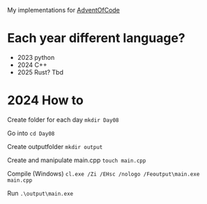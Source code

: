 My implementations for [AdventOfCode](https://adventofcode.com/)

# Each year different language?
* 2023 python
* 2024 C++
* 2025 Rust? Tbd

# 2024 How to

Create folder for each day
`mkdir Day08`

Go into
`cd Day08`

Create outputfolder
`mkdir output`

Create and manipulate main.cpp
`touch main.cpp`

Compile (Windows)
`cl.exe /Zi /EHsc /nologo /Feoutput\main.exe main.cpp`

Run
`.\output\main.exe`
